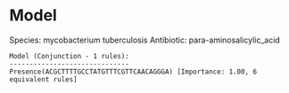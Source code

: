
# Model

Species: mycobacterium tuberculosis
Antibiotic: para-aminosalicylic_acid

```
Model (Conjunction - 1 rules):
------------------------------
Presence(ACGCTTTTGCCTATGTTTCGTTCAACAGGGA) [Importance: 1.00, 6 equivalent rules]

```

